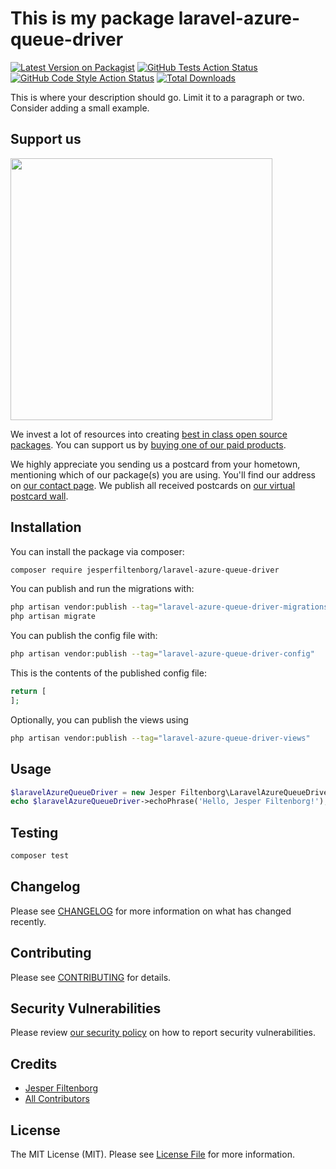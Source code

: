 # This is my package laravel-azure-queue-driver

[![Latest Version on Packagist](https://img.shields.io/packagist/v/jesperfiltenborg/laravel-azure-queue-driver.svg?style=flat-square)](https://packagist.org/packages/jesperfiltenborg/laravel-azure-queue-driver)
[![GitHub Tests Action Status](https://img.shields.io/github/actions/workflow/status/jesperfiltenborg/laravel-azure-queue-driver/run-tests.yml?branch=main&label=tests&style=flat-square)](https://github.com/jesperfiltenborg/laravel-azure-queue-driver/actions?query=workflow%3Arun-tests+branch%3Amain)
[![GitHub Code Style Action Status](https://img.shields.io/github/actions/workflow/status/jesperfiltenborg/laravel-azure-queue-driver/fix-php-code-style-issues.yml?branch=main&label=code%20style&style=flat-square)](https://github.com/jesperfiltenborg/laravel-azure-queue-driver/actions?query=workflow%3A"Fix+PHP+code+style+issues"+branch%3Amain)
[![Total Downloads](https://img.shields.io/packagist/dt/jesperfiltenborg/laravel-azure-queue-driver.svg?style=flat-square)](https://packagist.org/packages/jesperfiltenborg/laravel-azure-queue-driver)

This is where your description should go. Limit it to a paragraph or two. Consider adding a small example.

## Support us

[<img src="https://github-ads.s3.eu-central-1.amazonaws.com/laravel-azure-queue-driver.jpg?t=1" width="419px" />](https://spatie.be/github-ad-click/laravel-azure-queue-driver)

We invest a lot of resources into creating [best in class open source packages](https://spatie.be/open-source). You can support us by [buying one of our paid products](https://spatie.be/open-source/support-us).

We highly appreciate you sending us a postcard from your hometown, mentioning which of our package(s) you are using. You'll find our address on [our contact page](https://spatie.be/about-us). We publish all received postcards on [our virtual postcard wall](https://spatie.be/open-source/postcards).

## Installation

You can install the package via composer:

```bash
composer require jesperfiltenborg/laravel-azure-queue-driver
```

You can publish and run the migrations with:

```bash
php artisan vendor:publish --tag="laravel-azure-queue-driver-migrations"
php artisan migrate
```

You can publish the config file with:

```bash
php artisan vendor:publish --tag="laravel-azure-queue-driver-config"
```

This is the contents of the published config file:

```php
return [
];
```

Optionally, you can publish the views using

```bash
php artisan vendor:publish --tag="laravel-azure-queue-driver-views"
```

## Usage

```php
$laravelAzureQueueDriver = new Jesper Filtenborg\LaravelAzureQueueDriver();
echo $laravelAzureQueueDriver->echoPhrase('Hello, Jesper Filtenborg!');
```

## Testing

```bash
composer test
```

## Changelog

Please see [CHANGELOG](CHANGELOG.md) for more information on what has changed recently.

## Contributing

Please see [CONTRIBUTING](CONTRIBUTING.md) for details.

## Security Vulnerabilities

Please review [our security policy](../../security/policy) on how to report security vulnerabilities.

## Credits

- [Jesper Filtenborg](https://github.com/JesperFiltenborg)
- [All Contributors](../../contributors)

## License

The MIT License (MIT). Please see [License File](LICENSE.md) for more information.
